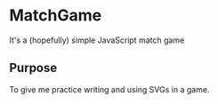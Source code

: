 # MatchGame
It's a (hopefully) simple JavaScript match game

## Purpose
To give me practice writing and using SVGs in a game.